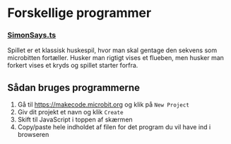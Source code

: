 # Forskellige programmer

### [SimonSays.ts](SimonSays.ts)

Spillet er et klassisk huskespil, hvor man skal gentage den sekvens som microbitten fortæller. Husker man rigtigt vises et flueben, men husker man forkert vises et kryds og spillet starter forfra.

## Sådan bruges programmerne

1. Gå til https://makecode.microbit.org og klik på `New Project`
2. Giv dit projekt et navn og klik `Create`
3. Skift til JavaScript i toppen af skærmen
4. Copy/paste hele indholdet af filen for det program du vil have ind i browseren